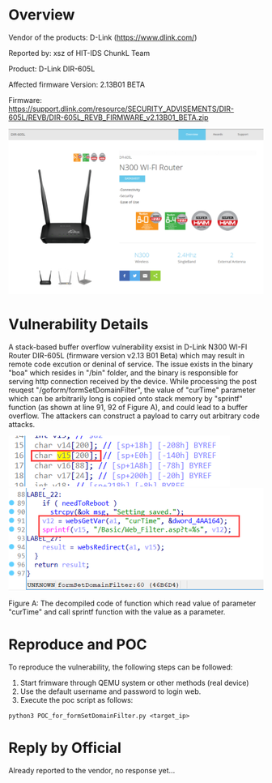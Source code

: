 # Overview
Vendor of the products: D-Link (https://www.dlink.com/)

Reported by: xsz of HIT-IDS ChunkL Team

Product: D-Link DIR-605L

Affected firmware Version: 2.13B01 BETA

Firmware: https://support.dlink.com/resource/SECURITY_ADVISEMENTS/DIR-605L/REVB/DIR-605L_REVB_FIRMWARE_v2.13B01_BETA.zip

![product](../../imgs/product.png)

# Vulnerability Details
A stack-based buffer overflow vulnerability exsist in D-Link N300 WI-FI Router DIR-605L (firmware version v2.13 B01 Beta) which may result in remote code excution or deninal of service. The issue exists in the binary "boa" which resides in "/bin" folder, and the binary is responsible for serving http connection received by the device. While processing the post reuqest "/goform/formSetDomainFilter", the value of "curTime" parameter which can be arbitrarily long is copied onto stack memory by "sprintf" function (as shown at line 91, 92 of Figure A), and could lead to a buffer overflow. The attackers can construct a payload to carry out arbitrary code attacks.

![FigB](imgs/figB.png)
![figA](imgs/figA.png)

Figure A: The decompiled code of function which read value of parameter "curTime" and call sprintf function with the value as a parameter.

# Reproduce and POC
To reproduce the vulnerability, the following steps can be followed:
1. Start frimware through QEMU system or other methods (real device)
2. Use the default username and password to login web.
3. Execute the poc script as follows:

```shell
python3 POC_for_formSetDomainFilter.py <target_ip>
```

# Reply by Official
Already reported to the vendor, no response yet...